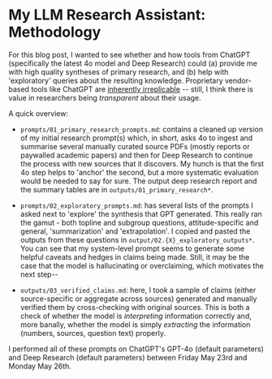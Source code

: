 # My LLM Research Assistant: Methodology

For this blog post, I wanted to see whether and how tools from ChatGPT (specifically the latest 4o model and Deep Research) could (a) provide me with high quality syntheses of primary research, and (b) help with 'exploratory' queries about the resulting knowledge. Proprietary vendor-based tools like ChatGPT are [inherently irreplicable](https://github.com/ArthurSpirling/LargeLanguageReplication/blob/main/explainer/explainer.md) -- still, I think there is value in researchers being *transparent* about their usage.

A quick overview:

- `prompts/01_primary_research_prompts.md`: contains a cleaned up version of my initial research prompt(s) which, in short, asks 4o to ingest and summarise several manually curated source PDFs (mostly reports or paywalled academic papers) and then for Deep Research to continue the process with new sources that it discovers. My hunch is that the first 4o step helps to 'anchor' the second, but a more systematic evaluation would be needed to say for sure. The output deep research report and the summary tables are in `outputs/01_primary_research*`.

- `prompts/02_exploratory_prompts.md`: has several lists of the prompts I asked next to 'explore' the synthesis that GPT generated. This really ran the gamut - both topline and subgroup questions, attitude-specific and general, 'summarization' and 'extrapolation'. I copied and pasted the outputs from these questions in `output/02.{X}_exploratory_outputs*`. You can see that my system-level prompt seems to  generate some helpful caveats and hedges in claims being made. Still, it may be the case that the model is hallucinating or overclaiming, which motivates the next step--

- `outputs/03_verified_claims.md`: here, I took a sample of claims (either source-specific or aggregate across sources) generated and manually verified them by cross-checking with original sources. This is both a check of whether the model is *interpreting* information correctly and, more banally, whether the model is simply *extracting* the information (numbers, sources, question text) properly.

I performed all of these prompts on ChatGPT's GPT-4o (default parameters) and Deep Research (default parameters) between Friday May 23rd and Monday May 26th.
